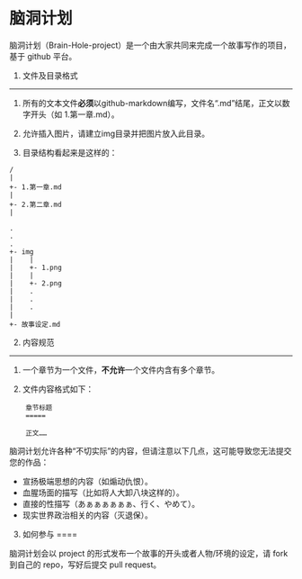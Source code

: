 脑洞计划
=====

脑洞计划（Brain-Hole-project）是一个由大家共同来完成一个故事写作的项目，基于 github 平台。

1. 文件及目录格式
----

1. 所有的文本文件**必须**以github-markdown编写，文件名“.md”结尾，正文以数字开头（如 1.第一章.md）。

2. 允许插入图片，请建立img目录并把图片放入此目录。

3. 目录结构看起来是这样的：
```
/
|
+- 1.第一章.md
|
+- 2.第二章.md
|

.
.
.
+- img
|    |
|    +- 1.png
|    |
|    +- 2.png
|    .
|    .
|    .
|
+- 故事设定.md

```

2. 内容规范
----

1. 一个章节为一个文件，**不允许**一个文件内含有多个章节。

2. 文件内容格式如下：
```
    章节标题
    =====

    正文……
```

脑洞计划允许各种“不切实际”的内容，但请注意以下几点，这可能导致您无法提交您的作品：

   * 宣扬极端思想的内容（如煽动仇恨）。
   * 血腥场面的描写（比如将人大卸八块这样的）。
   * 直接的性描写（あぁぁぁぁぁぁ、行く、やめて）。
   * 现实世界政治相关的内容（灭退保）。

3. 如何参与
====

脑洞计划会以 project 的形式发布一个故事的开头或者人物/环境的设定，请 fork 到自己的 repo，写好后提交 pull request。
